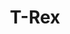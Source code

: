---
pid: CH149
title: T-Rex
location_transcription: 
zipcode: 
outside_phl: 
neighborhood: 
age: '6'
age_range: 6-13
instagram: 
image_file_name: CH_149.jpg
proposal_transcription: 
topic: Animals
topic_summary: '0'
type: 
keywords_other: 
credit: 
image_labels: A T-Rex
twitter: 
facebook: 
permalink: "/monuments/ch149/"
layout: item-page
---